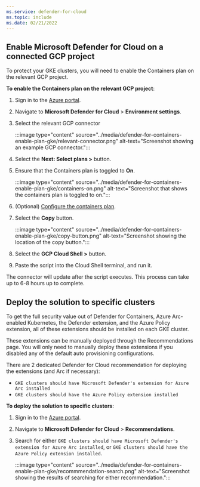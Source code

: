 ```yaml
---
ms.service: defender-for-cloud
ms.topic: include
ms.date: 02/21/2022
---
```


## Enable Microsoft Defender for Cloud on a connected GCP project

To protect your GKE clusters, you will need to enable the Containers plan on the relevant GCP project.

**To enable the Containers plan on the relevant GCP project**:

1. Sign in to the [Azure portal](https://portal.azure.com). 

1. Navigate to **Microsoft Defender for Cloud** > **Environment settings**.

1. Select the relevant GCP connector

    :::image type="content" source="../media/defender-for-containers-enable-plan-gke/relevant-connector.png" alt-text="Screenshot showing an example GCP connector.":::

1. Select the **Next: Select plans >** button.

1. Ensure that the Containers plan is toggled to **On**.

    :::image type="content" source="../media/defender-for-containers-enable-plan-gke/containers-on.png" alt-text="Screenshot that shows the containers plan is toggled to on.":::

1. (Optional) [Configure the containers plan](../quickstart-onboard-gcp.md#configure-the-containers-plan).

1. Select the **Copy** button.

    :::image type="content" source="../media/defender-for-containers-enable-plan-gke/copy-button.png" alt-text="Screenshot showing the location of the copy button.":::

1. Select the **GCP Cloud Shell >** button.

1. Paste the script into the Cloud Shell terminal, and run it.

The connector will update after the script executes. This process can take up to 6-8 hours up to complete.

## Deploy the solution to specific clusters

To get the full security value out of Defender for Containers, Azure Arc-enabled Kubernetes, the Defender extension, and the Azure Policy extension, all of these extensions should be installed on each GKE cluster.
 
These extensions can be manually deployed through the Recommendations page. You will only need to manually deploy these extensions if you disabled any of the default auto provisioning configurations.

There are 2 dedicated Defender for Cloud recommendation for deploying the extensions (and Arc if necessary):
-	`GKE clusters should have Microsoft Defender's extension for Azure Arc installed`
-	`GKE clusters should have the Azure Policy extension installed`

**To deploy the solution to specific clusters**:

1. Sign in to the [Azure portal](https://portal.azure.com). 

1. Navigate to **Microsoft Defender for Cloud** > **Recommendations**.

1. Search for either `GKE clusters should have Microsoft Defender's extension for Azure Arc installed`, or `GKE clusters should have the Azure Policy extension installed`.

    :::image type="content" source="../media/defender-for-containers-enable-plan-gke/recommmendation-search.png" alt-text="Screenshot showing the results of searching for either recommendation.":::

